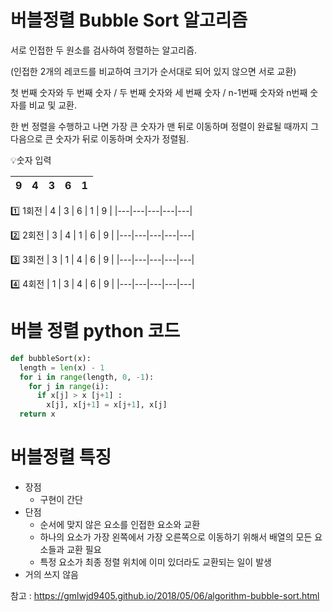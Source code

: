 # 버블정렬 Bubble Sort 알고리즘

서로 인접한 두 원소를 검사하여 정렬하는 알고리즘.

(인접한 2개의 레코드를 비교하여 크기가 순서대로 되어 있지 않으면 서로 교환)

첫 번째 숫자와 두 번째 숫자 / 두 번째 숫자와 세 번째 숫자 / n-1번째 숫자와 n번째 숫자를 비교 및 교환.

한 번 정렬을 수행하고 나면 가장 큰 숫자가 맨 뒤로 이동하며 정렬이 완료될 때까지 그 다음으로 큰 숫자가 뒤로 이동하며 숫자가 정렬됨.

💡숫자 입력

| 9 | 4 | 3 | 6 | 1 |
|---|---|---|---|---|

1️⃣ 1회전
| 4 | 3 | 6 | 1 | 9 |
|---|---|---|---|---|

2️⃣ 2회전
| 3 | 4 | 1 | 6 | 9 |
|---|---|---|---|---|

3️⃣ 3회전
| 3 | 1 | 4 | 6 | 9 |
|---|---|---|---|---|

4️⃣ 4회전
| 1 | 3 | 4 | 6 | 9 |
|---|---|---|---|---|

# 버블 정렬 python 코드

```python
def bubbleSort(x):
  length = len(x) - 1
  for i in range(length, 0, -1):
    for j in range(i):
      if x[j] > x [j+1] :
        x[j], x[j+1] = x[j+1], x[j]
  return x
```

# 버블정렬 특징

* 장점
    * 구현이 간단
* 단점
    * 순서에 맞지 않은 요소를 인접한 요소와 교환
    * 하나의 요소가 가장 왼쪽에서 가장 오른쪽으로 이동하기 위해서 배열의 모든 요소들과 교환 필요
    * 특정 요소가 최종 정렬 위치에 이미 있더라도 교환되는 일이 발생
* 거의 쓰지 않음

참고 : https://gmlwjd9405.github.io/2018/05/06/algorithm-bubble-sort.html
